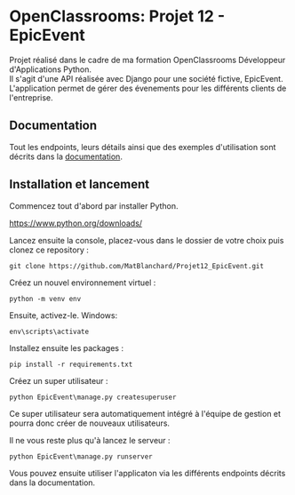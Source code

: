 # OpenClassrooms: Projet 12 - EpicEvent
Projet réalisé dans le cadre de ma formation OpenClassrooms Développeur d'Applications Python.  
Il s'agit d'une API réalisée avec Django pour une société fictive, EpicEvent.  
L'application permet de gérer des évenements pour les différents clients de l'entreprise.
## Documentation
Tout les endpoints, leurs détails ainsi que des exemples d'utilisation sont décrits dans la [documentation](https://documenter.getpostman.com/view/25251122/2s93CLtEDY).
## Installation et lancement
Commencez tout d'abord par installer Python.

https://www.python.org/downloads/

Lancez ensuite la console, placez-vous dans le dossier de votre choix puis clonez ce repository :
```
git clone https://github.com/MatBlanchard/Projet12_EpicEvent.git
```
Créez un nouvel environnement virtuel :
```
python -m venv env
```
Ensuite, activez-le.
Windows:
```
env\scripts\activate
```
Installez ensuite les packages :
```
pip install -r requirements.txt
```
Créez un super utilisateur :
```
python EpicEvent\manage.py createsuperuser
```
Ce super utilisateur sera automatiquement intégré à l'équipe de gestion et pourra donc créer de nouveaux utilisateurs.

Il ne vous reste plus qu'à lancez le serveur : 
```
python EpicEvent\manage.py runserver
```
Vous pouvez ensuite utiliser l'applicaton via les différents endpoints décrits dans la documentation.